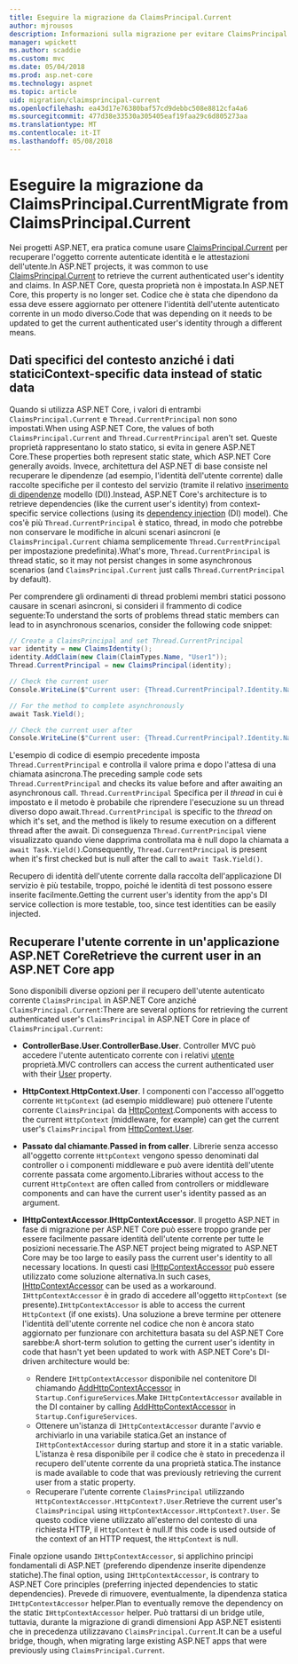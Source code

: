 ```yaml
---
title: Eseguire la migrazione da ClaimsPrincipal.Current
author: mjrousos
description: Informazioni sulla migrazione per evitare ClaimsPrincipal.Current per recuperare l'identità dell'utente autenticato corrente e le attestazioni in ASP.NET Core.
manager: wpickett
ms.author: scaddie
ms.custom: mvc
ms.date: 05/04/2018
ms.prod: asp.net-core
ms.technology: aspnet
ms.topic: article
uid: migration/claimsprincipal-current
ms.openlocfilehash: ea43d17e76380baf57cd9debbc508e8812cfa4a6
ms.sourcegitcommit: 477d38e33530a305405eaf19faa29c6d805273aa
ms.translationtype: MT
ms.contentlocale: it-IT
ms.lasthandoff: 05/08/2018
---
```

# <a name="migrate-from-claimsprincipalcurrent"></a><span data-ttu-id="1ed96-103">Eseguire la migrazione da ClaimsPrincipal.Current</span><span class="sxs-lookup"><span data-stu-id="1ed96-103">Migrate from ClaimsPrincipal.Current</span></span>

<span data-ttu-id="1ed96-104">Nei progetti ASP.NET, era pratica comune usare [ClaimsPrincipal.Current](/dotnet/api/system.security.claims.claimsprincipal.current) per recuperare l'oggetto corrente autenticate identità e le attestazioni dell'utente.</span><span class="sxs-lookup"><span data-stu-id="1ed96-104">In ASP.NET projects, it was common to use [ClaimsPrincipal.Current](/dotnet/api/system.security.claims.claimsprincipal.current) to retrieve the current authenticated user's identity and claims.</span></span> <span data-ttu-id="1ed96-105">In ASP.NET Core, questa proprietà non è impostata.</span><span class="sxs-lookup"><span data-stu-id="1ed96-105">In ASP.NET Core, this property is no longer set.</span></span> <span data-ttu-id="1ed96-106">Codice che è stata che dipendono da essa deve essere aggiornato per ottenere l'identità dell'utente autenticato corrente in un modo diverso.</span><span class="sxs-lookup"><span data-stu-id="1ed96-106">Code that was depending on it needs to be updated to get the current authenticated user's identity through a different means.</span></span>

## <a name="context-specific-data-instead-of-static-data"></a><span data-ttu-id="1ed96-107">Dati specifici del contesto anziché i dati statici</span><span class="sxs-lookup"><span data-stu-id="1ed96-107">Context-specific data instead of static data</span></span>

<span data-ttu-id="1ed96-108">Quando si utilizza ASP.NET Core, i valori di entrambi `ClaimsPrincipal.Current` e `Thread.CurrentPrincipal` non sono impostati.</span><span class="sxs-lookup"><span data-stu-id="1ed96-108">When using ASP.NET Core, the values of both `ClaimsPrincipal.Current` and `Thread.CurrentPrincipal` aren't set.</span></span> <span data-ttu-id="1ed96-109">Queste proprietà rappresentano lo stato statico, si evita in genere ASP.NET Core.</span><span class="sxs-lookup"><span data-stu-id="1ed96-109">These properties both represent static state, which ASP.NET Core generally avoids.</span></span> <span data-ttu-id="1ed96-110">Invece, architettura del ASP.NET di base consiste nel recuperare le dipendenze (ad esempio, l'identità dell'utente corrente) dalle raccolte specifiche per il contesto del servizio (tramite il relativo [inserimento di dipendenze](xref:fundamentals/dependency-injection) modello (DI)).</span><span class="sxs-lookup"><span data-stu-id="1ed96-110">Instead, ASP.NET Core's architecture is to retrieve dependencies (like the current user's identity) from context-specific service collections (using its [dependency injection](xref:fundamentals/dependency-injection) (DI) model).</span></span> <span data-ttu-id="1ed96-111">Che cos'è più `Thread.CurrentPrincipal` è statico, thread, in modo che potrebbe non conservare le modifiche in alcuni scenari asincroni (e `ClaimsPrincipal.Current` chiama semplicemente `Thread.CurrentPrincipal` per impostazione predefinita).</span><span class="sxs-lookup"><span data-stu-id="1ed96-111">What's more, `Thread.CurrentPrincipal` is thread static, so it may not persist changes in some asynchronous scenarios (and `ClaimsPrincipal.Current` just calls `Thread.CurrentPrincipal` by default).</span></span>

<span data-ttu-id="1ed96-112">Per comprendere gli ordinamenti di thread problemi membri statici possono causare in scenari asincroni, si consideri il frammento di codice seguente:</span><span class="sxs-lookup"><span data-stu-id="1ed96-112">To understand the sorts of problems thread static members can lead to in asynchronous scenarios, consider the following code snippet:</span></span>

```csharp
// Create a ClaimsPrincipal and set Thread.CurrentPrincipal
var identity = new ClaimsIdentity();
identity.AddClaim(new Claim(ClaimTypes.Name, "User1"));
Thread.CurrentPrincipal = new ClaimsPrincipal(identity);

// Check the current user
Console.WriteLine($"Current user: {Thread.CurrentPrincipal?.Identity.Name}");

// For the method to complete asynchronously
await Task.Yield();

// Check the current user after
Console.WriteLine($"Current user: {Thread.CurrentPrincipal?.Identity.Name}");
```

<span data-ttu-id="1ed96-113">L'esempio di codice di esempio precedente imposta `Thread.CurrentPrincipal` e controlla il valore prima e dopo l'attesa di una chiamata asincrona.</span><span class="sxs-lookup"><span data-stu-id="1ed96-113">The preceding sample code sets `Thread.CurrentPrincipal` and checks its value before and after awaiting an asynchronous call.</span></span> <span data-ttu-id="1ed96-114">`Thread.CurrentPrincipal` Specifica per il *thread* in cui è impostato e il metodo è probabile che riprendere l'esecuzione su un thread diverso dopo await.</span><span class="sxs-lookup"><span data-stu-id="1ed96-114">`Thread.CurrentPrincipal` is specific to the *thread* on which it's set, and the method is likely to resume execution on a different thread after the await.</span></span> <span data-ttu-id="1ed96-115">Di conseguenza `Thread.CurrentPrincipal` viene visualizzato quando viene dapprima controllata ma è null dopo la chiamata a `await Task.Yield()`.</span><span class="sxs-lookup"><span data-stu-id="1ed96-115">Consequently, `Thread.CurrentPrincipal` is present when it's first checked but is null after the call to `await Task.Yield()`.</span></span>

<span data-ttu-id="1ed96-116">Recupero di identità dell'utente corrente dalla raccolta dell'applicazione DI servizio è più testabile, troppo, poiché le identità di test possono essere inserite facilmente.</span><span class="sxs-lookup"><span data-stu-id="1ed96-116">Getting the current user's identity from the app's DI service collection is more testable, too, since test identities can be easily injected.</span></span>

## <a name="retrieve-the-current-user-in-an-aspnet-core-app"></a><span data-ttu-id="1ed96-117">Recuperare l'utente corrente in un'applicazione ASP.NET Core</span><span class="sxs-lookup"><span data-stu-id="1ed96-117">Retrieve the current user in an ASP.NET Core app</span></span>

<span data-ttu-id="1ed96-118">Sono disponibili diverse opzioni per il recupero dell'utente autenticato corrente `ClaimsPrincipal` in ASP.NET Core anziché `ClaimsPrincipal.Current`:</span><span class="sxs-lookup"><span data-stu-id="1ed96-118">There are several options for retrieving the current authenticated user's `ClaimsPrincipal` in ASP.NET Core in place of `ClaimsPrincipal.Current`:</span></span>

* <span data-ttu-id="1ed96-119">**ControllerBase.User**.</span><span class="sxs-lookup"><span data-stu-id="1ed96-119">**ControllerBase.User**.</span></span> <span data-ttu-id="1ed96-120">Controller MVC può accedere l'utente autenticato corrente con i relativi [utente](/dotnet/api/microsoft.aspnetcore.mvc.controllerbase.user) proprietà.</span><span class="sxs-lookup"><span data-stu-id="1ed96-120">MVC controllers can access the current authenticated user with their [User](/dotnet/api/microsoft.aspnetcore.mvc.controllerbase.user) property.</span></span>
* <span data-ttu-id="1ed96-121">**HttpContext**.</span><span class="sxs-lookup"><span data-stu-id="1ed96-121">**HttpContext.User**.</span></span> <span data-ttu-id="1ed96-122">I componenti con l'accesso all'oggetto corrente `HttpContext` (ad esempio middleware) può ottenere l'utente corrente `ClaimsPrincipal` da [HttpContext](/dotnet/api/microsoft.aspnetcore.http.httpcontext.user).</span><span class="sxs-lookup"><span data-stu-id="1ed96-122">Components with access to the current `HttpContext` (middleware, for example) can get the current user's `ClaimsPrincipal` from [HttpContext.User](/dotnet/api/microsoft.aspnetcore.http.httpcontext.user).</span></span>
* <span data-ttu-id="1ed96-123">**Passato dal chiamante**.</span><span class="sxs-lookup"><span data-stu-id="1ed96-123">**Passed in from caller**.</span></span> <span data-ttu-id="1ed96-124">Librerie senza accesso all'oggetto corrente `HttpContext` vengono spesso denominati dal controller o i componenti middleware e può avere identità dell'utente corrente passata come argomento.</span><span class="sxs-lookup"><span data-stu-id="1ed96-124">Libraries without access to the current `HttpContext` are often called from controllers or middleware components and can have the current user's identity passed as an argument.</span></span>
* <span data-ttu-id="1ed96-125">**IHttpContextAccessor**.</span><span class="sxs-lookup"><span data-stu-id="1ed96-125">**IHttpContextAccessor**.</span></span> <span data-ttu-id="1ed96-126">Il progetto ASP.NET in fase di migrazione per ASP.NET Core può essere troppo grande per essere facilmente passare identità dell'utente corrente per tutte le posizioni necessarie.</span><span class="sxs-lookup"><span data-stu-id="1ed96-126">The ASP.NET project being migrated to ASP.NET Core may be too large to easily pass the current user's identity to all necessary locations.</span></span> <span data-ttu-id="1ed96-127">In questi casi [IHttpContextAccessor](/dotnet/api/microsoft.aspnetcore.http.ihttpcontextaccessor) può essere utilizzato come soluzione alternativa.</span><span class="sxs-lookup"><span data-stu-id="1ed96-127">In such cases, [IHttpContextAccessor](/dotnet/api/microsoft.aspnetcore.http.ihttpcontextaccessor) can be used as a workaround.</span></span> <span data-ttu-id="1ed96-128">`IHttpContextAccessor` è in grado di accedere all'oggetto `HttpContext` (se presente).</span><span class="sxs-lookup"><span data-stu-id="1ed96-128">`IHttpContextAccessor` is able to access the current `HttpContext` (if one exists).</span></span> <span data-ttu-id="1ed96-129">Una soluzione a breve termine per ottenere l'identità dell'utente corrente nel codice che non è ancora stato aggiornato per funzionare con architettura basata su del ASP.NET Core sarebbe:</span><span class="sxs-lookup"><span data-stu-id="1ed96-129">A short-term solution to getting the current user's identity in code that hasn't yet been updated to work with ASP.NET Core's DI-driven architecture would be:</span></span>

  * <span data-ttu-id="1ed96-130">Rendere `IHttpContextAccessor` disponibile nel contenitore DI chiamando [AddHttpContextAccessor](https://github.com/aspnet/Hosting/issues/793) in `Startup.ConfigureServices`.</span><span class="sxs-lookup"><span data-stu-id="1ed96-130">Make `IHttpContextAccessor` available in the DI container by calling [AddHttpContextAccessor](https://github.com/aspnet/Hosting/issues/793) in `Startup.ConfigureServices`.</span></span>
  * <span data-ttu-id="1ed96-131">Ottenere un'istanza di `IHttpContextAccessor` durante l'avvio e archiviarlo in una variabile statica.</span><span class="sxs-lookup"><span data-stu-id="1ed96-131">Get an instance of `IHttpContextAccessor` during startup and store it in a static variable.</span></span> <span data-ttu-id="1ed96-132">L'istanza è resa disponibile per il codice che è stato in precedenza il recupero dell'utente corrente da una proprietà statica.</span><span class="sxs-lookup"><span data-stu-id="1ed96-132">The instance is made available to code that was previously retrieving the current user from a static property.</span></span>
  * <span data-ttu-id="1ed96-133">Recuperare l'utente corrente `ClaimsPrincipal` utilizzando `HttpContextAccessor.HttpContext?.User`.</span><span class="sxs-lookup"><span data-stu-id="1ed96-133">Retrieve the current user's `ClaimsPrincipal` using `HttpContextAccessor.HttpContext?.User`.</span></span> <span data-ttu-id="1ed96-134">Se questo codice viene utilizzato all'esterno del contesto di una richiesta HTTP, il `HttpContext` è null.</span><span class="sxs-lookup"><span data-stu-id="1ed96-134">If this code is used outside of the context of an HTTP request, the `HttpContext` is null.</span></span>

<span data-ttu-id="1ed96-135">Finale opzione usando `IHttpContextAccessor`, si applichino principi fondamentali di ASP.NET (preferendo dipendenze inserite dipendenze statiche).</span><span class="sxs-lookup"><span data-stu-id="1ed96-135">The final option, using `IHttpContextAccessor`, is contrary to ASP.NET Core principles (preferring injected dependencies to static dependencies).</span></span> <span data-ttu-id="1ed96-136">Prevede di rimuovere, eventualmente, la dipendenza statica `IHttpContextAccessor` helper.</span><span class="sxs-lookup"><span data-stu-id="1ed96-136">Plan to eventually remove the dependency on the static `IHttpContextAccessor` helper.</span></span> <span data-ttu-id="1ed96-137">Può trattarsi di un bridge utile, tuttavia, durante la migrazione di grandi dimensioni App ASP.NET esistenti che in precedenza utilizzavano `ClaimsPrincipal.Current`.</span><span class="sxs-lookup"><span data-stu-id="1ed96-137">It can be a useful bridge, though, when migrating large existing ASP.NET apps that were previously using `ClaimsPrincipal.Current`.</span></span>

